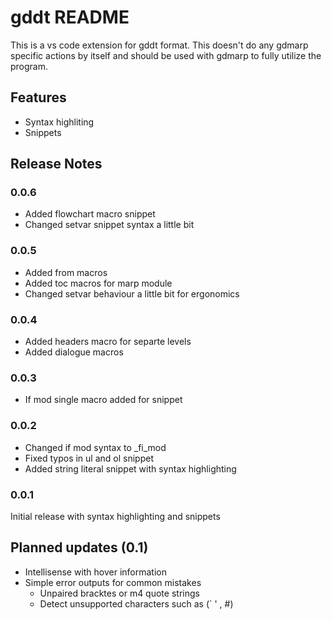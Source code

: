 # gddt README

This is a vs code extension for gddt format. This doesn't do any gdmarp specific
actions by itself and should be used with gdmarp to fully utilize the program.

## Features

- Syntax highliting
- Snippets

## Release Notes

### 0.0.6

- Added flowchart macro snippet
- Changed setvar snippet syntax a little bit

### 0.0.5

- Added from macros
- Added toc macros for marp module
- Changed setvar behaviour a little bit for ergonomics

### 0.0.4

- Added headers macro for separte levels
- Added dialogue macros

### 0.0.3

- If mod single macro added for snippet

### 0.0.2

- Changed if mod syntax to _fi_mod
- Fixed typos in ul and ol snippet
- Added string literal snippet with syntax highlighting 

### 0.0.1

Initial release with syntax highlighting and snippets

## Planned updates (0.1)

- Intellisense with hover information
- Simple error outputs for common mistakes
	- Unpaired bracktes or m4 quote strings
	- Detect unsupported characters such as (` ' , #)